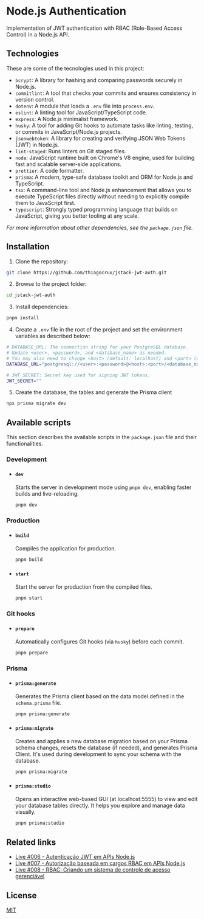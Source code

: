 # Node.js Authentication

Implementation of JWT authentication with RBAC (Role-Based Access Control) in a Node.js API.

## Technologies

These are some of the tecnologies used in this project:

- `bcrypt`: A library for hashing and comparing passwords securely in Node.js.
- `commitlint`: A tool that checks your commits and ensures consistency in version control.
- `dotenv`: A module that loads a `.env` file into `process.env`.
- `eslint`: A linting tool for JavaScript/TypeScript code.
- `express`: A Node.js minimalist framework.
- `husky`: A tool for adding Git hooks to automate tasks like linting, testing, or commits in JavaScript/Node.js projects.
- `jsonwebtoken`: A library for creating and verifying JSON Web Tokens (JWT) in Node.js.
- `lint-staged`: Runs linters on Git staged files.
- `node`: JavaScript runtime built on Chrome's V8 engine, used for building fast and scalable server-side applications.
- `prettier`: A code formatter.
- `prisma`: A modern, type-safe database toolkit and ORM for Node.js and TypeScript.
- `tsx`: A command-line tool and Node.js enhancement that allows you to execute TypeScript files directly without needing to explicitly compile them to JavaScript first.
- `typescript`: Strongly typed programming language that builds on JavaScript, giving you better tooling at any scale.

_For more information about other dependencies, see the `package.json` file._

## Installation

1. Clone the repository:

```bash
git clone https://github.com/thiagocrux/jstack-jwt-auth.git
```

2. Browse to the project folder:

```bash
cd jstack-jwt-auth
```

3. Install dependencies:

```bash
pnpm install
```

4. Create a `.env` file in the root of the project and set the environment variables as described below:

```bash
# DATABASE_URL: The connection string for your PostgreSQL database.
# Update <user>, <password>, and <database_name> as needed.
# You may also need to change <host> (default: localhost) and <port> (default: 5432) if your PostgreSQL setup is different.
DATABASE_URL="postgresql://<user>:<password>@<host>:<port>/<database_name>?schema=public"

# JWT_SECRET: Secret key used for signing JWT tokens.
JWT_SECRET=""
```

5. Create the database, the tables and generate the Prisma client

```bash
npx prisma migrate dev
```

## Available scripts

This section describes the available scripts in the `package.json` file and their functionalities.

### Development

- #### `dev`

  Starts the server in development mode using `pnpm dev`, enabling faster builds and live-reloading.

  ```bash
  pnpm dev
  ```

### Production

- #### `build`

  Compiles the application for production.

  ```bash
  pnpm build
  ```

- #### `start`

  Start the server for production from the compiled files.

  ```bash
  pnpm start
  ```

### Git hooks

- #### `prepare`

  Automatically configures Git hooks (via `husky`) before each commit.

  ```bash
  pnpm prepare
  ```

### Prisma

- #### `prisma:generate`

  Generates the Prisma client based on the data model defined in the `schema.prisma` file.

  ```bash
  pnpm prisma:generate
  ```

- #### `prisma:migrate`

  Creates and applies a new database migration based on your Prisma schema changes, resets the database (if needed), and generates Prisma Client. It's used during development to sync your schema with the database.

  ```bash
  pnpm prisma:migrate
  ```

- #### `prisma:studio`

  Opens an interactive web-based GUI (at localhost:5555) to view and edit your database tables directly. It helps you explore and manage data visually.

  ```bash
  pnpm prisma:studio
  ```

## Related links

- [Live #006 - Autenticação JWT em APIs Node.js](https://app.jstack.com.br/classroom/lives/autenticacao-jwt-em-apis-node-js)
- [Live #007 - Autorização baseada em cargos RBAC em APIs Node.js](https://app.jstack.com.br/classroom/lives/autorizacao-baseada-em-cargos-rbac-em-apis-node-js/)
- [Live #008 - RBAC: Criando um sistema de controle de acesso gerenciável ](https://app.jstack.com.br/classroom/lives/rbac-criando-um-sistema-de-controle-de-acesso-gerenciavel/)

## License

[MIT](https://choosealicense.com/licenses/mit/)
